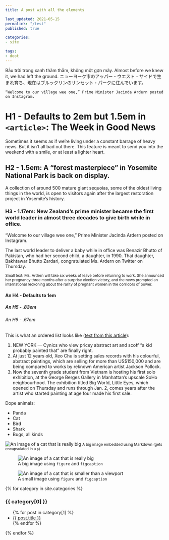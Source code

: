```yaml
---
title: A post with all the elements

last_updated: 2021-05-15
permalink: "/test"
published: true

categories:
- site

tags:
- doot
---
```



Bầu trời trong xanh thăm thẳm, không một gợn mây.
Almost before we knew it, we had left the ground.
ニューヨーク市のアッパー・ウエスト・サイドで生まれ育ち、現在はブルックリンのサンセット・パークに住んでいます。

`“Welcome to our village wee one,” Prime Minister Jacinda Ardern posted on Instagram.`

# H1 - Defaults to 2em but 1.5em in `<article>`: The Week in Good News 

Sometimes it seems as if we’re living under a constant barrage of heavy news. But it isn’t all bad out there. This feature is meant to send you into the weekend with a smile, or at least a lighter heart. 

## H2 - 1.5em: A “forest masterpiece” in Yosemite National Park is back on display.

A collection of around 500 mature giant sequoias, some of the oldest living things in the world, is open to visitors again after the largest restoration project in Yosemite’s history.

### H3 - 1.17em: New Zealand’s prime minister became the first world leader in almost three decades to give birth while in office.

“Welcome to our village wee one,” Prime Minister Jacinda Ardern posted on Instagram.

The last world leader to deliver a baby while in office was Benazir Bhutto of Pakistan, who had her second child, a daughter, in 1990. That daughter, Bakhtawar Bhutto Zardari, congratulated Ms. Ardern on Twitter on Thursday.

<small>Small text: Ms. Ardern will take six weeks of leave before returning to work. She announced her pregnancy three months after a surprise election victory, and the news prompted an international reckoning about the rarity of pregnant women in the corridors of power.</small>

#### An H4 - Defaults to 1em

##### An H5 - .83em

###### An H6 - .67em

This is what an ordered list looks like ([text from this article](https://canoe.com/news/weird/12-year-old-young-jackson-pollock-has-art-exhibit-in-manhattan)):

1. NEW YORK — Cynics who view pricey abstract art and scoff “a kid probably painted that” are finally right.
2. At just 12 years old, Xeo Chu is setting sales records with his colourful, abstract paintings, which are selling for more than US$150,000 and are being compared to works by reknown American artist Jackson Pollock.
3. Now the seventh grade student from Vietnam is hosting his first solo exhibition, at the George Berges Gallery in Manhattan’s upscale SoHo neighbourhood. The exhibition titled Big World, Little Eyes, which opened on Thursday and runs through Jan. 2, comes years after the artist who started painting at age four made his first sale.

Dope animals: 
- Panda
- Cat
- Bird
- Shark
- Bugs, all kinds

![An image of a cat that is really big](http://placekitten.com/1000/750)
<small>A big image embedded using Markdown (gets encapsulated in a <code>p</code>)</small>

<figure>
    <img src="http://placekitten.com/1000/750" alt="An image of a cat that is really big">
    <figcaption>
        A big image using <code>figure</code> and <code>figcaption</code>
    </figcaption>
</figure>

<figure>
    <img src="http://placekitten.com/60/60" alt="An image of a cat that is smaller than a viewport">
    <figcaption>
        A small image using <code>figure</code> and <code>figcaption</code>
    </figcaption>
</figure>

{% for category in site.categories %}
  <h3>{{ category[0] }}</h3>
  <ul>
    {% for post in category[1] %}
      <li><a href="{{ post.url }}">{{ post.title }}</a></li>
    {% endfor %}
  </ul>
{% endfor %}

